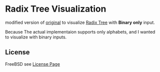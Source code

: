 # Radix Tree Visualization
modified version of [original](https://www.cs.usfca.edu/~galles/visualization/RadixTree.html)
to visualize [Radix Tree](https://en.wikipedia.org/wiki/Radix_tree) with <b>Binary only</b> input.

Because The actual implementaion supports only alphabets, and I wanted to visualize with binary inputs.

## License
FreeBSD see [License Page](../blob/master/LICENSE)